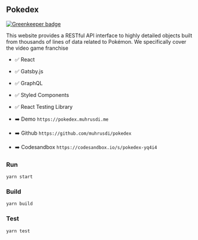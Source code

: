 ## Pokedex

[![Greenkeeper badge](https://badges.greenkeeper.io/muhrusdi/jhscoding-web.svg)](https://greenkeeper.io/)


This website provides a RESTful API interface to highly detailed
objects built from thousands of lines of data related to Pokémon. We
specifically cover the video game franchise

- ✅ React
- ✅ Gatsby.js
- ✅ GraphQL
- ✅ Styled Components
- ✅ React Testing Library

- ➡️ Demo `https://pokedex.muhrusdi.me`
- ➡️ Github `https://github.com/muhrusdi/pokedex`
- ➡️ Codesandbox `https://codesandbox.io/s/pokedex-yq4i4`

### Run

`yarn start`

### Build

`yarn build`

### Test

`yarn test`
